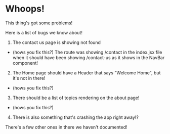 # Whoops!

This thing's got some problems!

Here is a list of bugs we know about!

1. The contact us page is showing not found

- (hows you fix this?) The route was showing /contact in the index.jsx file when it should have been showing /contact-us as it shows in the NavBar component!

2. The Home page should have a Header that says "Welcome Home", but it's not in there!

- (hows you fix this?)

3. There should be a list of topics rendering on the about page!

- (hows you fix this?)

4. There is also something that's crashing the app right away!?

There's a few other ones in there we haven't documented!
